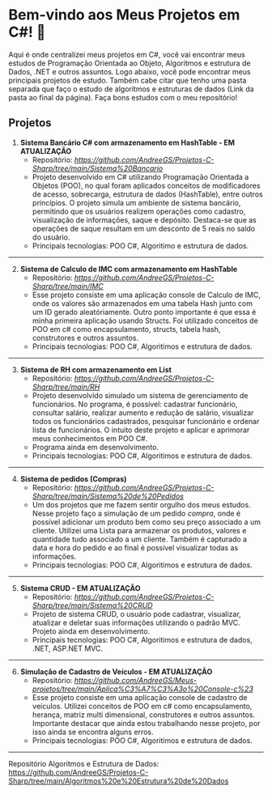 # Bem-vindo aos Meus Projetos em C#! 👋

Aqui é onde centralizei meus projetos em C#, você vai encontrar meus estudos de Programação Orientada ao Objeto, Algoritmos e estrutura de Dados, .NET e outros assuntos. Logo abaixo, você pode encontrar meus principais projetos de estudo. Também cabe citar que tenho uma pasta separada que faço o estudo de algoritmos e estruturas de dados (Link da pasta ao final da página). Faça bons estudos com o meu repositório!

## Projetos 

1. **Sistema Bancário C# com armazenamento em HashTable - EM ATUALIZAÇÃO**
   - Repositório: *https://github.com/AndreeGS/Projetos-C-Sharp/tree/main/Sistema%20Bancario*
   - Projeto desenvolvido em C# utilizando Programação Orientada a Objetos (POO), no qual foram aplicados conceitos de modificadores de acesso, sobrecarga, estrutura de dados (HashTable), entre outros princípios. O projeto simula um ambiente de sistema bancário, permitindo que os usuários realizem operações como cadastro, visualização de informações, saque e depósito. Destaca-se que as operações de saque resultam em um desconto de 5 reais no saldo do usuário.
   - Principais tecnologias: POO C#, Algoritimo e estrutura de dados.
---
2. **Sistema de Calculo de IMC com armazenamento em HashTable**
   - Repositório: *https://github.com/AndreeGS/Projetos-C-Sharp/tree/main/IMC*
   - Esse projeto consiste em uma aplicação console de Calculo de IMC, onde os valores são armazenados em uma tabela Hash junto com um ID gerado aleatóriamente. Outro ponto importante é que essa é minha primeira aplicação usando Structs. Foi utilizado conceitos de POO em c# como encapsulamento, structs,  tabela hash, construtores e outros assuntos.
   - Principais tecnologias:  POO C#, Algoritimos e estrutura de dados.
---
3. **Sistema de RH com armazenamento em List**
   - Repositório: *https://github.com/AndreeGS/Projetos-C-Sharp/tree/main/RH*
   - Projeto desenvolvido simulado um sistema de gerenciamento de funcionários. No programa, é possível: cadastrar funcionário, consultar salário, realizar aumento e redução de salário, visualizar todos os funcionários cadastrados, pesquisar funcionário e ordenar lista de funcionários. O intuito deste projeto e aplicar e aprimorar meus conhecimentos em POO C#.
   - Programa ainda em desenvolvimento.
   - Principais tecnologias: POO C#, Algoritimos e estrutura de dados.
---
4. **Sistema de pedidos (Compras)**
   - Repositório: *https://github.com/AndreeGS/Projetos-C-Sharp/tree/main/Sistema%20de%20Pedidos*
   - Um dos projetos que me fazem sentir orgulho dos meus estudos. Nesse projeto faço a simulação de um pedido *compra*, onde é possível adicionar um produto bem como seu preço associado a um cliente. Utilizei uma Lista para armazenar os produtos, valores e quantidade tudo associado a um cliente. Também é capturado a data e hora do pedido e ao final é possível visualizar todas as informações.
   - Principais tecnologias: POO C#, Algoritimos e estrutura de dados.
---
5. **Sistema CRUD - EM ATUALIZAÇÃO**
   - Repositório: *https://github.com/AndreeGS/Projetos-C-Sharp/tree/main/Sistema%20CRUD*
   - Projeto de sistema CRUD, o usuário pode cadastrar, visualizar, atualizar e deletar suas informações utilizando o padrão MVC. Projeto ainda em desenvolvimento.
   - Principais tecnologias: POO C#, Algoritimos e estrutura de dados, .NET, ASP.NET MVC.
---   
6. **Simulação de Cadastro de Veículos - EM ATUALIZAÇÃO**
   - Repositório: *https://github.com/AndreeGS/Meus-projetos/tree/main/Aplica%C3%A7%C3%A3o%20Console-c%23*
   - Esse projeto consiste em uma aplicação console de cadastro de veículos. Utilizei conceitos de POO em c# como encapsulamento, herança, matriz multi dimensional, construtores e outros assuntos. Importante destacar que ainda estou trabalhando nesse projeto, por isso ainda se encontra alguns erros.
   - Principais tecnologias:  POO C#, Algoritimos e estrutura de dados.

---
Repositório Algoritmos e Estrutura de Dados: 
https://github.com/AndreeGS/Projetos-C-Sharp/tree/main/Algoritmos%20e%20Estrutura%20de%20Dados
